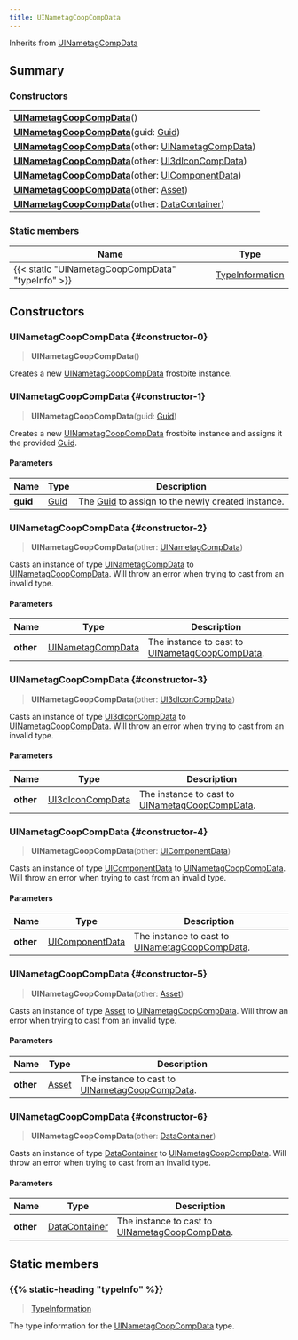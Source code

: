 ```yaml
---
title: UINametagCoopCompData
---
```


Inherits from 
[UINametagCompData](/vext/ref/fb/uinametagcompdata)

## Summary
### Constructors
| |
| ----------- |
| **[UINametagCoopCompData](#constructor-0)**() |
| **[UINametagCoopCompData](#constructor-1)**(guid: [Guid](/vext/ref/shared/class/guid)) |
| **[UINametagCoopCompData](#constructor-2)**(other: [UINametagCompData](/vext/ref/fb/uinametagcompdata)) |
| **[UINametagCoopCompData](#constructor-3)**(other: [UI3dIconCompData](/vext/ref/fb/ui3diconcompdata)) |
| **[UINametagCoopCompData](#constructor-4)**(other: [UIComponentData](/vext/ref/fb/uicomponentdata)) |
| **[UINametagCoopCompData](#constructor-5)**(other: [Asset](/vext/ref/fb/asset)) |
| **[UINametagCoopCompData](#constructor-6)**(other: [DataContainer](/vext/ref/shared/class/datacontainer)) |

### Static members
| Name | Type |
| ---- | ---- |
| {{< static "UINametagCoopCompData" "typeInfo" >}} | [TypeInformation](/vext/ref/shared/class/typeinformation) |

## Constructors
### UINametagCoopCompData {#constructor-0}
> **UINametagCoopCompData**()

Creates a new [UINametagCoopCompData](/vext/ref/fb/uinametagcoopcompdata) frostbite instance.

### UINametagCoopCompData {#constructor-1}
> **UINametagCoopCompData**(guid: [Guid](/vext/ref/shared/class/guid))

Creates a new [UINametagCoopCompData](/vext/ref/fb/uinametagcoopcompdata) frostbite instance and assigns it the provided [Guid](/vext/ref/shared/class/guid).

#### Parameters
| Name | Type | Description |
| ---- | ---- | ----------- |
| **guid** | [Guid](/vext/ref/shared/class/guid) | The [Guid](/vext/ref/shared/class/guid) to assign to the newly created instance. |

### UINametagCoopCompData {#constructor-2}
> **UINametagCoopCompData**(other: [UINametagCompData](/vext/ref/fb/uinametagcompdata))

Casts an instance of type [UINametagCompData](/vext/ref/fb/uinametagcompdata) to [UINametagCoopCompData](/vext/ref/fb/uinametagcoopcompdata). Will throw an error when trying to cast from an invalid type.

#### Parameters
| Name | Type | Description |
| ---- | ---- | ----------- |
| **other** | [UINametagCompData](/vext/ref/fb/uinametagcompdata) | The instance to cast to [UINametagCoopCompData](/vext/ref/fb/uinametagcoopcompdata). |

### UINametagCoopCompData {#constructor-3}
> **UINametagCoopCompData**(other: [UI3dIconCompData](/vext/ref/fb/ui3diconcompdata))

Casts an instance of type [UI3dIconCompData](/vext/ref/fb/ui3diconcompdata) to [UINametagCoopCompData](/vext/ref/fb/uinametagcoopcompdata). Will throw an error when trying to cast from an invalid type.

#### Parameters
| Name | Type | Description |
| ---- | ---- | ----------- |
| **other** | [UI3dIconCompData](/vext/ref/fb/ui3diconcompdata) | The instance to cast to [UINametagCoopCompData](/vext/ref/fb/uinametagcoopcompdata). |

### UINametagCoopCompData {#constructor-4}
> **UINametagCoopCompData**(other: [UIComponentData](/vext/ref/fb/uicomponentdata))

Casts an instance of type [UIComponentData](/vext/ref/fb/uicomponentdata) to [UINametagCoopCompData](/vext/ref/fb/uinametagcoopcompdata). Will throw an error when trying to cast from an invalid type.

#### Parameters
| Name | Type | Description |
| ---- | ---- | ----------- |
| **other** | [UIComponentData](/vext/ref/fb/uicomponentdata) | The instance to cast to [UINametagCoopCompData](/vext/ref/fb/uinametagcoopcompdata). |

### UINametagCoopCompData {#constructor-5}
> **UINametagCoopCompData**(other: [Asset](/vext/ref/fb/asset))

Casts an instance of type [Asset](/vext/ref/fb/asset) to [UINametagCoopCompData](/vext/ref/fb/uinametagcoopcompdata). Will throw an error when trying to cast from an invalid type.

#### Parameters
| Name | Type | Description |
| ---- | ---- | ----------- |
| **other** | [Asset](/vext/ref/fb/asset) | The instance to cast to [UINametagCoopCompData](/vext/ref/fb/uinametagcoopcompdata). |

### UINametagCoopCompData {#constructor-6}
> **UINametagCoopCompData**(other: [DataContainer](/vext/ref/shared/class/datacontainer))

Casts an instance of type [DataContainer](/vext/ref/shared/class/datacontainer) to [UINametagCoopCompData](/vext/ref/fb/uinametagcoopcompdata). Will throw an error when trying to cast from an invalid type.

#### Parameters
| Name | Type | Description |
| ---- | ---- | ----------- |
| **other** | [DataContainer](/vext/ref/shared/class/datacontainer) | The instance to cast to [UINametagCoopCompData](/vext/ref/fb/uinametagcoopcompdata). |

## Static members
### {{% static-heading "typeInfo" %}}
> [TypeInformation](/vext/ref/shared/class/typeinformation)

The type information for the [UINametagCoopCompData](/vext/ref/fb/uinametagcoopcompdata) type.

